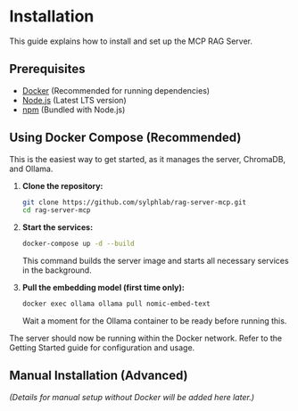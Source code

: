 # Installation

This guide explains how to install and set up the MCP RAG Server.

## Prerequisites

- [Docker](https://www.docker.com/products/docker-desktop/) (Recommended for running dependencies)
- [Node.js](https://nodejs.org/) (Latest LTS version)
- [npm](https://www.npmjs.com/) (Bundled with Node.js)

## Using Docker Compose (Recommended)

This is the easiest way to get started, as it manages the server, ChromaDB, and Ollama.

1.  **Clone the repository:**
    ```bash
    git clone https://github.com/sylphlab/rag-server-mcp.git
    cd rag-server-mcp
    ```

2.  **Start the services:**
    ```bash
    docker-compose up -d --build
    ```
    This command builds the server image and starts all necessary services in the background.

3.  **Pull the embedding model (first time only):**
    ```bash
    docker exec ollama ollama pull nomic-embed-text
    ```
    Wait a moment for the Ollama container to be ready before running this.

The server should now be running within the Docker network. Refer to the Getting Started guide for configuration and usage.

## Manual Installation (Advanced)

*(Details for manual setup without Docker will be added here later.)*